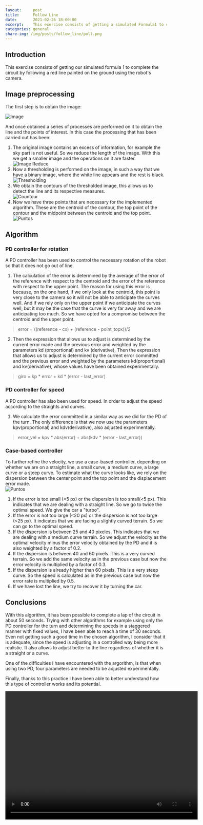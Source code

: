 ```yaml
---
layout:     post
title:      Follow Line
date:       2021-02-26 18:00:00
excerpt:    This exercise consists of getting a simulated Formula1 to complete the circuit following a red line. Using the robot camera for this.
categories: general
share-img: /img/posts/follow_line/poll.png
---
```

## Introduction
This exercise consists of getting our simulated formula 1 to complete the circuit by following a red line painted on the ground using the robot's camera. 

## Image preprocessing

The first step is to obtain the image:    

![Image](/MUVA-Vision-Robotica/img/posts/follow-line/frame.png)   

And once obtained a series of processes are performed on it to obtain the line and the points of interest. In this case the processing that has been carried out has been:   

   1. The original image contains an excess of information, for example the sky part is not useful. So we reduce the length of the image. With this we get a smaller image and the operations on it are faster.      
        ![Image Reduce](/MUVA-Vision-Robotica/img/posts/follow-line/frame_reduce.png)   
   2. Now a thresholding is performed on the image, in such a way that we have a binary image, where the white line appears and the rest is black.   
        ![Thresholding](/MUVA-Vision-Robotica/img/posts/follow-line/filtrado.png)   
   3. We obtain the contours of the thresholded image, this allows us to detect the line and its respective measures.   
        ![Countour](/MUVA-Vision-Robotica/img/posts/follow-line/contour.png)   
   4. Now we have three points that are necessary for the implemented algorithm. These are the centroid of the contour, the top point of the contour and the midpoint between the centroid and the top point.   
        ![Puntos](/MUVA-Vision-Robotica/img/posts/follow-line/puntos.png)   
        
## Algorithm   

### PD controller for rotation
A PD controller has been used to control the necessary rotation of the robot so that it does not go out of line.   
   1. The calculation of the error is determined by the average of the error of the reference with respect to the centroid and the error of the reference with respect to the upper point. The reason for using this error is because, on the one hand, if we only look at the centroid, this point is very close to the camera so it will not be able to anticipate the curves well. And if we rely only on the upper point if we anticipate the curves well, but it may be the case that the curve is very far away and we are anticipating too much. So we have opted for a compromise between the centroid and the upper point.    
   > error = ((reference - cx) + (reference - point_topx))/2
   2. Then the expression that allows us to adjust is determined by the current error made and the previous error and weighted by the parameters kd (proportional) and kv (derivative), Then the expression that allows us to adjust is determined by the current error committed and the previous error and weighted by the parameters kd(proportional) and kv(derivative), whose values have been obtained experimentally.   
   >  giro = kp * error + kd * (error - last_error)

### PD controller for speed
A PD controller has also been used for speed. In order to adjust the speed according to the straights and curves.   
   1. We calculate the error committed in a similar way as we did for the PD of the turn. The only difference is that we now use the parameters kpv(proportional) and kdv(derivative), also adjusted experimentally.   
   > error_vel = kpv * abs(error) + abs(kdv * (error - last_error))

### Case-based controller
To further refine the velocity, we use a case-based controller, depending on whether we are on a straight line, a small curve, a medium curve, a large curve or a steep curve. To estimate what the curve looks like, we rely on the dispersion between the center point and the top point and the displacement error made.   
   ![Puntos](/MUVA-Vision-Robotica/img/posts/follow-line/curva.png)    
       
   1. If the error is too small (<5 px) or the dispersion is too small(<5 px). This indicates that we are dealing with a straight line. So we go to twice the optimal speed. We give the car a "turbo".   
   2. If the error is not too large (<20 px) or the dispersion is not too large (<25 px). It indicates that we are facing a slightly curved terrain. So we can go to the optimal speed.   
   3. If the dispersion is between 25 and 40 pixeles. This indicates that we are dealing with a medium curve terrain. So we adjust the velocity as the optimal velocity minus the error velocity obtained by the PD and it is also weighted by a factor of 0.2.   
   4. If the dispersion is between 40 and 60 pixels. This is a very curved terrain. So we add the same velocity as in the previous case but now the error velocity is multiplied by a factor of 0.3.    
   5. If the dispersion is already higher than 60 pixels. This is a very steep curve. So the speed is calculated as in the previous case but now the error rate is multiplied by 0.5.   
   6. If we have lost the line, we try to recover it by turning the car.   
   
## Conclusions
With this algorithm, it has been possible to complete a lap of the circuit in about 50 seconds. Trying with other algorithms for example using only the PD controller for the turn and determining the speeds in a staggered manner with fixed values, I have been able to reach a time of 30 seconds. Even not getting such a good time in the chosen algorithm, I consider that it is adequate, since the speed is adjusting in a controlled way being more realistic. It also allows to adjust better to the line regardless of whether it is a straight or a curve.    

One of the difficulties I have encountered with the argorithm, is that when using two PD, four parameters are needed to be adjusted experimentally.   

Finally, thanks to this practice I have been able to better understand how this type of controller works and its potential.    

<div style="text-align: center">
    <video width="600px" height="400px" controls preload> 
        <source src="/MUVA-Vision-Robotica/img/posts/follow-line/p1_follow_line.mp4"></source> 
    </video>
</div>